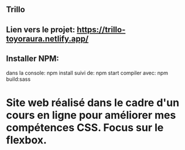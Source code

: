 ## Trillo
 
## Lien vers le projet: https://trillo-toyoraura.netlify.app/

## Installer NPM:
dans la console: npm install
suivi de: npm start
compiler avec: npm build:sass

# Site web réalisé dans le cadre d'un cours en ligne pour améliorer mes compétences CSS. Focus sur le flexbox.
